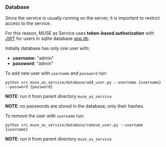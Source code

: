 ### Database
Since the service is usually running on the server, it is important to restrict access to the service.

For this reason, MUSE as Service uses **token-based authorization** with [JWT](https://jwt.io) for users in sqlite database [app.db](https://github.com/dayyass/muse_as_service/tree/main/src/muse_as_service/database/app.db).

Initially database has only one user with:
- **username**: "admin"
- **password**: "admin"

To add new user with `username` and `password` run:
```
python src.muse_as_service/database/add_user.py --username {username} --password {password}
```
**NOTE**: run it from parent directory `muse_as_service`

**NOTE**: no passwords are stored in the database, only their hashes.

To remove the user with `username` run:
```
python src.muse_as_service/database/remove_user.py --username {username}
```
**NOTE**: run it from parent directory `muse_as_service`
